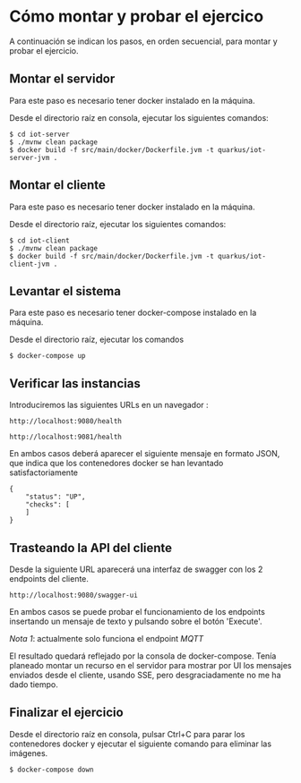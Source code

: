 # Cómo montar y probar el ejercico

A continuación se indican los pasos, en orden secuencial, para montar y probar el ejercicio.


## Montar el servidor

Para este paso es necesario tener docker instalado en la máquina.

Desde el directorio raíz en consola, ejecutar los siguientes comandos:

```
$ cd iot-server
$ ./mvnw clean package
$ docker build -f src/main/docker/Dockerfile.jvm -t quarkus/iot-server-jvm .
```


## Montar el cliente

Para este paso es necesario tener docker instalado en la máquina.

Desde el directorio raíz, ejecutar los siguientes comandos:

```
$ cd iot-client
$ ./mvnw clean package
$ docker build -f src/main/docker/Dockerfile.jvm -t quarkus/iot-client-jvm .
```


## Levantar el sistema

Para este paso es necesario tener docker-compose instalado en la máquina.

Desde el directorio raíz, ejecutar los comandos

```
$ docker-compose up
```


## Verificar las instancias

Introduciremos las siguientes URLs en un navegador : 

```
http://localhost:9080/health
```

```
http://localhost:9081/health
```

En ambos casos deberá aparecer el siguiente mensaje en formato JSON, que indica que los contenedores docker se han levantado satisfactoriamente

```
{
    "status": "UP",
    "checks": [
    ]
}
```


## Trasteando la API del cliente

Desde la siguiente URL aparecerá una interfaz de swagger con los 2 endpoints del cliente. 

```
http://localhost:9080/swagger-ui
```

En ambos casos se puede probar el funcionamiento de los endpoints insertando un mensaje de texto y pulsando sobre el botón 'Execute'.

_Nota 1_: actualmente solo funciona el endpoint *MQTT*

El resultado quedará reflejado por la consola de docker-compose. Tenía planeado montar un recurso en el servidor para mostrar por UI los mensajes enviados desde el cliente, usando SSE, pero desgraciadamente no me ha dado tiempo.


## Finalizar el ejercicio

Desde el directorio raíz en consola, pulsar Ctrl+C para parar los contenedores docker y ejecutar el siguiente comando para eliminar las imágenes.

```
$ docker-compose down
```



